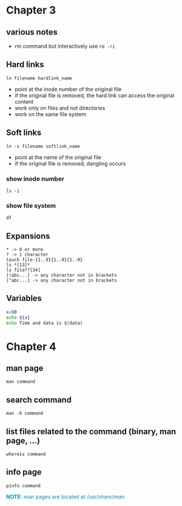 # Chapter 3

## various notes
- rm command but interactively use `rm -ri`

## Hard links
`ln filename hardlink_name`
- point at the inode number of the original file
- if the original file is removed, the hard link can access the original content
- work only on files and not directories
- work on the same file system

## Soft links
`ln -s filename softlink_name`
- point at the name of the original file
- if the original file is removed, dangling occurs
### show inode number
`ls -i`
### show file system
`df`

## Expansions
    * -> 0 or more
    ? -> 1 character
    touch file-{1..9}{1..9}{1..9}
    ls *[13]*
    ls file??[34]
    [!abc...] -> any character not in brackets
    [^abc...] -> any character not in brackets

## Variables
```bash
x=50
echo ${x}
echo Time and data is $(data)
```

# Chapter 4

## man page
`man command`

## search command
`man -k command`

## list files related to the command (binary, man page, ...)
`whereis command`

## info page
`pinfo command`

<span style="color:#078fad">**NOTE:** man pages are located at <em>/usr/share/man<em/></span>